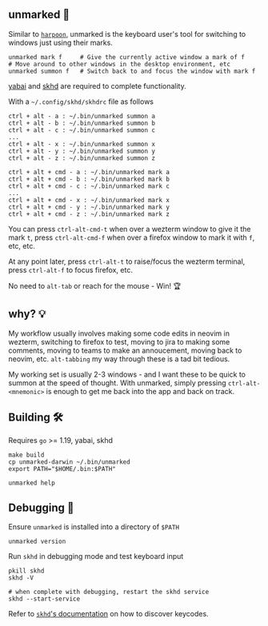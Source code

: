 **unmarked 🎯**
---

Similar to [`harpoon`](https://github.com/ThePrimeagen/harpoon), unmarked is the keyboard user's tool for switching to windows
just using their marks.

```shell
unmarked mark f     # Give the currently active window a mark of f
# Move around to other windows in the desktop environment, etc
unmarked summon f   # Switch back to and focus the window with mark f
```

[yabai](https://github.com/koekeishiya/yabai) and [skhd](https://github.com/koekeishiya/skhd) are required to complete functionality.

With a `~/.config/skhd/skhdrc` file as follows

```skhd
ctrl + alt - a : ~/.bin/unmarked summon a
ctrl + alt - b : ~/.bin/unmarked summon b
ctrl + alt - c : ~/.bin/unmarked summon c
...
ctrl + alt - x : ~/.bin/unmarked summon x
ctrl + alt - y : ~/.bin/unmarked summon y
ctrl + alt - z : ~/.bin/unmarked summon z

ctrl + alt + cmd - a : ~/.bin/unmarked mark a
ctrl + alt + cmd - b : ~/.bin/unmarked mark b
ctrl + alt + cmd - c : ~/.bin/unmarked mark c
...
ctrl + alt + cmd - x : ~/.bin/unmarked mark x
ctrl + alt + cmd - y : ~/.bin/unmarked mark y
ctrl + alt + cmd - z : ~/.bin/unmarked mark z
```
You can press `ctrl-alt-cmd-t` when over a wezterm window to give it the mark
`t`, press `ctrl-alt-cmd-f` when over a firefox window to mark it with `f`,
etc, etc.

At any point later, press `ctrl-alt-t` to raise/focus the wezterm
terminal, press `ctrl-alt-f` to focus firefox, etc.

No need to `alt-tab` or reach for the mouse - Win! 🏆

**why? 💡**
---

My workflow usually involves making some code edits in neovim in wezterm,
switching to firefox to test, moving to jira to making some comments, moving
to teams to make an annoucement, moving back to neovim, etc. `alt-tabbing` my
way through these is a tad bit tedious.

My working set is usually 2-3 windows - and I want these to be quick to summon at the
speed of thought.
With unmarked, simply pressing `ctrl-alt-<mnemonic>` is enough to get me back
into the app and back on track.

**Building 🛠️**
---

Requires `go` >= 1.19, yabai, skhd

```shell
make build
cp unmarked-darwin ~/.bin/unmarked
export PATH="$HOME/.bin:$PATH"

unmarked help
```
**Debugging 🐞**
---

Ensure `unmarked` is installed into a directory of `$PATH
`
```shell
unmarked version
```

Run `skhd` in debugging mode and test keyboard input

```shell
pkill skhd
skhd -V

# when complete with debugging, restart the skhd service
skhd --start-service
```

Refer to [`skhd`'s documentation](https://github.com/koekeishiya/skhd/issues/1) on how to discover keycodes.
